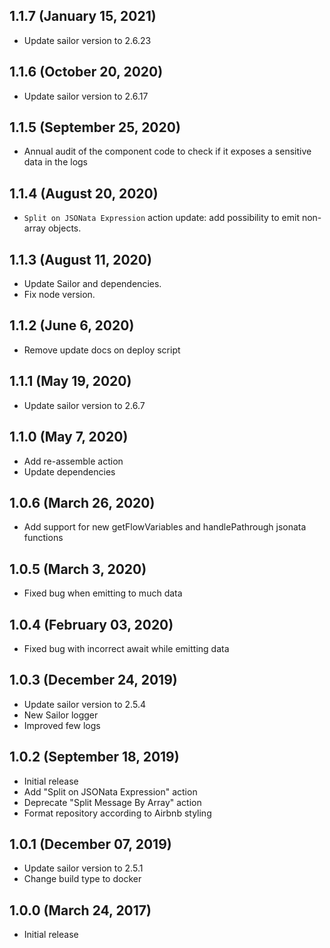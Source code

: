 ## 1.1.7 (January 15, 2021)
* Update sailor version to 2.6.23

## 1.1.6 (October 20, 2020)
* Update sailor version to 2.6.17

## 1.1.5 (September 25, 2020)
* Annual audit of the component code to check if it exposes a sensitive data in the logs

## 1.1.4 (August 20, 2020)
* `Split on JSONata Expression` action update: add possibility to emit non-array objects.

## 1.1.3 (August 11, 2020)
* Update Sailor and dependencies.
* Fix node version.

## 1.1.2 (June 6, 2020)
* Remove update docs on deploy script

## 1.1.1 (May 19, 2020)
* Update sailor version to 2.6.7

## 1.1.0 (May 7, 2020)
* Add re-assemble action
* Update dependencies

## 1.0.6 (March 26, 2020)
* Add support for new getFlowVariables and handlePathrough jsonata functions

## 1.0.5 (March 3, 2020)
* Fixed bug when emitting to much data

## 1.0.4 (February 03, 2020)

* Fixed bug with incorrect await while emitting data

## 1.0.3 (December 24, 2019)

* Update sailor version to 2.5.4
* New Sailor logger
* Improved few logs

## 1.0.2 (September 18, 2019)

* Initial release
* Add "Split on JSONata Expression" action
* Deprecate "Split Message By Array" action
* Format repository according to Airbnb styling

## 1.0.1 (December 07, 2019)

* Update sailor version to 2.5.1
* Change build type to docker

## 1.0.0 (March 24, 2017)

* Initial release
